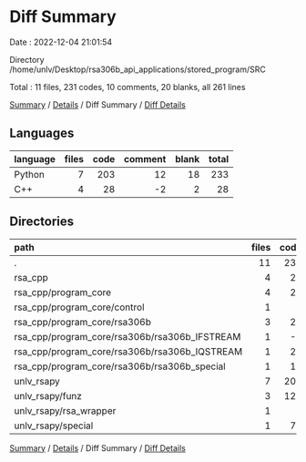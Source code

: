 # Diff Summary

Date : 2022-12-04 21:01:54

Directory /home/unlv/Desktop/rsa306b_api_applications/stored_program/SRC

Total : 11 files,  231 codes, 10 comments, 20 blanks, all 261 lines

[Summary](results.md) / [Details](details.md) / Diff Summary / [Diff Details](diff-details.md)

## Languages
| language | files | code | comment | blank | total |
| :--- | ---: | ---: | ---: | ---: | ---: |
| Python | 7 | 203 | 12 | 18 | 233 |
| C++ | 4 | 28 | -2 | 2 | 28 |

## Directories
| path | files | code | comment | blank | total |
| :--- | ---: | ---: | ---: | ---: | ---: |
| . | 11 | 231 | 10 | 20 | 261 |
| rsa_cpp | 4 | 28 | -2 | 2 | 28 |
| rsa_cpp/program_core | 4 | 28 | -2 | 2 | 28 |
| rsa_cpp/program_core/control | 1 | 4 | 0 | 0 | 4 |
| rsa_cpp/program_core/rsa306b | 3 | 24 | -2 | 2 | 24 |
| rsa_cpp/program_core/rsa306b/rsa306b_IFSTREAM | 1 | -9 | 18 | 1 | 10 |
| rsa_cpp/program_core/rsa306b/rsa306b_IQSTREAM | 1 | 21 | -20 | 0 | 1 |
| rsa_cpp/program_core/rsa306b/rsa306b_special | 1 | 12 | 0 | 1 | 13 |
| unlv_rsapy | 7 | 203 | 12 | 18 | 233 |
| unlv_rsapy/funz | 3 | 120 | 11 | 10 | 141 |
| unlv_rsapy/rsa_wrapper | 1 | 2 | 1 | 2 | 5 |
| unlv_rsapy/special | 1 | 73 | 0 | 4 | 77 |

[Summary](results.md) / [Details](details.md) / Diff Summary / [Diff Details](diff-details.md)